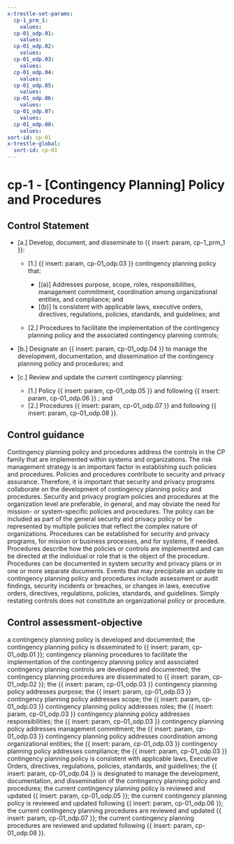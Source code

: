 ```yaml
---
x-trestle-set-params:
  cp-1_prm_1:
    values:
  cp-01_odp.01:
    values:
  cp-01_odp.02:
    values:
  cp-01_odp.03:
    values:
  cp-01_odp.04:
    values:
  cp-01_odp.05:
    values:
  cp-01_odp.06:
    values:
  cp-01_odp.07:
    values:
  cp-01_odp.08:
    values:
sort-id: cp-01
x-trestle-global:
  sort-id: cp-01
---
```


# cp-1 - \[Contingency Planning\] Policy and Procedures

## Control Statement

- \[a.\] Develop, document, and disseminate to {{ insert: param, cp-1_prm_1 }}:

  - \[1.\] {{ insert: param, cp-01_odp.03 }} contingency planning policy that:

    - \[(a)\] Addresses purpose, scope, roles, responsibilities, management commitment, coordination among organizational entities, and compliance; and
    - \[(b)\] Is consistent with applicable laws, executive orders, directives, regulations, policies, standards, and guidelines; and

  - \[2.\] Procedures to facilitate the implementation of the contingency planning policy and the associated contingency planning controls;

- \[b.\] Designate an {{ insert: param, cp-01_odp.04 }} to manage the development, documentation, and dissemination of the contingency planning policy and procedures; and

- \[c.\] Review and update the current contingency planning:

  - \[1.\] Policy {{ insert: param, cp-01_odp.05 }} and following {{ insert: param, cp-01_odp.06 }} ; and
  - \[2.\] Procedures {{ insert: param, cp-01_odp.07 }} and following {{ insert: param, cp-01_odp.08 }}.

## Control guidance

Contingency planning policy and procedures address the controls in the CP family that are implemented within systems and organizations. The risk management strategy is an important factor in establishing such policies and procedures. Policies and procedures contribute to security and privacy assurance. Therefore, it is important that security and privacy programs collaborate on the development of contingency planning policy and procedures. Security and privacy program policies and procedures at the organization level are preferable, in general, and may obviate the need for mission- or system-specific policies and procedures. The policy can be included as part of the general security and privacy policy or be represented by multiple policies that reflect the complex nature of organizations. Procedures can be established for security and privacy programs, for mission or business processes, and for systems, if needed. Procedures describe how the policies or controls are implemented and can be directed at the individual or role that is the object of the procedure. Procedures can be documented in system security and privacy plans or in one or more separate documents. Events that may precipitate an update to contingency planning policy and procedures include assessment or audit findings, security incidents or breaches, or changes in laws, executive orders, directives, regulations, policies, standards, and guidelines. Simply restating controls does not constitute an organizational policy or procedure.

## Control assessment-objective

a contingency planning policy is developed and documented;
the contingency planning policy is disseminated to {{ insert: param, cp-01_odp.01 }};
contingency planning procedures to facilitate the implementation of the contingency planning policy and associated contingency planning controls are developed and documented;
the contingency planning procedures are disseminated to {{ insert: param, cp-01_odp.02 }};
the {{ insert: param, cp-01_odp.03 }} contingency planning policy addresses purpose;
the {{ insert: param, cp-01_odp.03 }} contingency planning policy addresses scope;
the {{ insert: param, cp-01_odp.03 }} contingency planning policy addresses roles;
the {{ insert: param, cp-01_odp.03 }} contingency planning policy addresses responsibilities;
the {{ insert: param, cp-01_odp.03 }} contingency planning policy addresses management commitment;
the {{ insert: param, cp-01_odp.03 }} contingency planning policy addresses coordination among organizational entities;
the {{ insert: param, cp-01_odp.03 }} contingency planning policy addresses compliance;
the {{ insert: param, cp-01_odp.03 }} contingency planning policy is consistent with applicable laws, Executive Orders, directives, regulations, policies, standards, and guidelines;
the {{ insert: param, cp-01_odp.04 }} is designated to manage the development, documentation, and dissemination of the contingency planning policy and procedures;
the current contingency planning policy is reviewed and updated {{ insert: param, cp-01_odp.05 }};
the current contingency planning policy is reviewed and updated following {{ insert: param, cp-01_odp.06 }};
the current contingency planning procedures are reviewed and updated {{ insert: param, cp-01_odp.07 }};
the current contingency planning procedures are reviewed and updated following {{ insert: param, cp-01_odp.08 }}.
